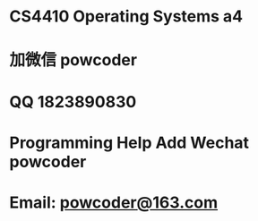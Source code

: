 # CS4410 Operating Systems a4
# 加微信 powcoder

# QQ 1823890830

# Programming Help Add Wechat powcoder

# Email: powcoder@163.com

